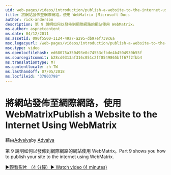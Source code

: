 ```yaml
---
uid: web-pages/videos/introduction/publish-a-website-to-the-internet-using-webmatrix
title: 將網站發佈至網際網路，使用 WebMatrix |Microsoft Docs
author: rick-anderson
description: 第 9 說明如何以發佈到網際網路的網站使用 WebMatrix。
ms.author: aspnetcontent
ms.date: 04/12/2011
ms.assetid: 090f5500-1124-49a7-a295-db97ef739c6a
msc.legacyurl: /web-pages/videos/introduction/publish-a-website-to-the-internet-using-webmatrix
msc.type: video
ms.openlocfilehash: ed68075a350493e0c74553cfbde4b4504930b55f
ms.sourcegitcommit: b28cd0313af316c051c2ff8549865bff67f2fbb4
ms.translationtype: MT
ms.contentlocale: zh-TW
ms.lasthandoff: 07/05/2018
ms.locfileid: "37803798"
---
```

<a name="publish-a-website-to-the-internet-using-webmatrix"></a><span data-ttu-id="46a97-103">將網站發佈至網際網路，使用 WebMatrix</span><span class="sxs-lookup"><span data-stu-id="46a97-103">Publish a Website to the Internet Using WebMatrix</span></span>
====================
<span data-ttu-id="46a97-104">藉由[Advaiya](https://twitter.com/Advaiyasolns)</span><span class="sxs-lookup"><span data-stu-id="46a97-104">by [Advaiya](https://twitter.com/Advaiyasolns)</span></span>

<span data-ttu-id="46a97-105">第 9 說明如何以發佈到網際網路的網站使用 WebMatrix。</span><span class="sxs-lookup"><span data-stu-id="46a97-105">Part 9 shows you how to publish your site to the internet using WebMatrix.</span></span>

[<span data-ttu-id="46a97-106">&#9654;觀看影片 （4 分鐘）</span><span class="sxs-lookup"><span data-stu-id="46a97-106">&#9654; Watch video (4 minutes)</span></span>](https://channel9.msdn.com/Blogs/ASP-NET-Site-Videos/publish-a-website-to-the-internet-using-webmatrix)
